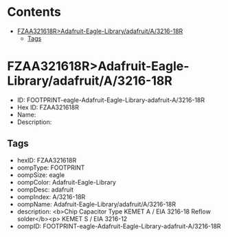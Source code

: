 



Contents
========

* [FZAA321618R>Adafruit-Eagle-Library/adafruit/A/3216-18R](#fzaa321618radafruit-eagle-libraryadafruita3216-18r)
	* [Tags](#tags)

# FZAA321618R>Adafruit-Eagle-Library/adafruit/A/3216-18R

- ID: FOOTPRINT-eagle-Adafruit-Eagle-Library-adafruit-A/3216-18R
- Hex ID: FZAA321618R
- Name: 
- Description: 

## Tags

- hexID: FZAA321618R
- oompType: FOOTPRINT
- oompSize: eagle
- oompColor: Adafruit-Eagle-Library
- oompDesc: adafruit
- oompIndex: A/3216-18R
- oompName: Adafruit-Eagle-Library/adafruit/A/3216-18R
- description: &lt;b&gt;Chip Capacitor Type KEMET A / EIA 3216-18 Reflow solder&lt;/b&gt;&lt;p&gt;
KEMET S / EIA 3216-12
- oompID: FOOTPRINT-eagle-Adafruit-Eagle-Library-adafruit-A/3216-18R
